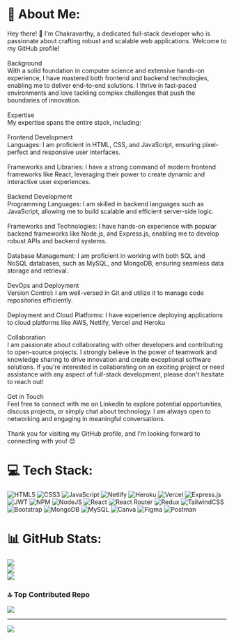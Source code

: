 # 💫 About Me:
Hey there! 👋 I'm Chakravarthy, a dedicated full-stack developer who is passionate about crafting robust and scalable web applications. Welcome to my GitHub profile!<br><br>Background<br>With a solid foundation in computer science and extensive hands-on experience, I have mastered both frontend and backend technologies, enabling me to deliver end-to-end solutions. I thrive in fast-paced environments and love tackling complex challenges that push the boundaries of innovation.<br><br>Expertise<br>My expertise spans the entire stack, including:<br><br>Frontend Development<br>Languages: I am proficient in HTML, CSS, and JavaScript, ensuring pixel-perfect and responsive user interfaces.<br><br>Frameworks and Libraries: I have a strong command of modern frontend frameworks like React, leveraging their power to create dynamic and interactive user experiences.<br><br>Backend Development<br>Programming Languages: I am skilled in backend languages such as JavaScript, allowing me to build scalable and efficient server-side logic.<br><br>Frameworks and Technologies: I have hands-on experience with popular backend frameworks like Node.js, and Express.js, enabling me to develop robust APIs and backend systems.<br><br>Database Management: I am proficient in working with both SQL and NoSQL databases, such as MySQL, and MongoDB, ensuring seamless data storage and retrieval.<br><br>DevOps and Deployment<br>Version Control: I am well-versed in Git and utilize it to manage code repositories efficiently.<br><br>Deployment and Cloud Platforms: I have experience deploying applications to cloud platforms like AWS, Netlify, Vercel and Heroku<br><br>Collaboration<br>I am passionate about collaborating with other developers and contributing to open-source projects. I strongly believe in the power of teamwork and knowledge sharing to drive innovation and create exceptional software solutions. If you're interested in collaborating on an exciting project or need assistance with any aspect of full-stack development, please don't hesitate to reach out!<br><br>Get in Touch<br>Feel free to connect with me on LinkedIn to explore potential opportunities, discuss projects, or simply chat about technology. I am always open to networking and engaging in meaningful conversations.<br><br>Thank you for visiting my GitHub profile, and I'm looking forward to connecting with you! 😊


# 💻 Tech Stack:
![HTML5](https://img.shields.io/badge/html5-%23E34F26.svg?style=for-the-badge&logo=html5&logoColor=white) ![CSS3](https://img.shields.io/badge/css3-%231572B6.svg?style=for-the-badge&logo=css3&logoColor=white) ![JavaScript](https://img.shields.io/badge/javascript-%23323330.svg?style=for-the-badge&logo=javascript&logoColor=%23F7DF1E) ![Netlify](https://img.shields.io/badge/netlify-%23000000.svg?style=for-the-badge&logo=netlify&logoColor=#00C7B7) ![Heroku](https://img.shields.io/badge/heroku-%23430098.svg?style=for-the-badge&logo=heroku&logoColor=white) ![Vercel](https://img.shields.io/badge/vercel-%23000000.svg?style=for-the-badge&logo=vercel&logoColor=white) ![Express.js](https://img.shields.io/badge/express.js-%23404d59.svg?style=for-the-badge&logo=express&logoColor=%2361DAFB) ![JWT](https://img.shields.io/badge/JWT-black?style=for-the-badge&logo=JSON%20web%20tokens) ![NPM](https://img.shields.io/badge/NPM-%23000000.svg?style=for-the-badge&logo=npm&logoColor=white) ![NodeJS](https://img.shields.io/badge/node.js-6DA55F?style=for-the-badge&logo=node.js&logoColor=white) ![React](https://img.shields.io/badge/react-%2320232a.svg?style=for-the-badge&logo=react&logoColor=%2361DAFB) ![React Router](https://img.shields.io/badge/React_Router-CA4245?style=for-the-badge&logo=react-router&logoColor=white) ![Redux](https://img.shields.io/badge/redux-%23593d88.svg?style=for-the-badge&logo=redux&logoColor=white) ![TailwindCSS](https://img.shields.io/badge/tailwindcss-%2338B2AC.svg?style=for-the-badge&logo=tailwind-css&logoColor=white) ![Bootstrap](https://img.shields.io/badge/bootstrap-%23563D7C.svg?style=for-the-badge&logo=bootstrap&logoColor=white) ![MongoDB](https://img.shields.io/badge/MongoDB-%234ea94b.svg?style=for-the-badge&logo=mongodb&logoColor=white) ![MySQL](https://img.shields.io/badge/mysql-%2300f.svg?style=for-the-badge&logo=mysql&logoColor=white) ![Canva](https://img.shields.io/badge/Canva-%2300C4CC.svg?style=for-the-badge&logo=Canva&logoColor=white) 	![Figma](https://img.shields.io/badge/figma-%23F24E1E.svg?style=for-the-badge&logo=figma&logoColor=white) ![Postman](https://img.shields.io/badge/Postman-FF6C37?style=for-the-badge&logo=postman&logoColor=white)
# 📊 GitHub Stats:
![](https://github-readme-stats.vercel.app/api?username=Chakravarthy-E&theme=merko&hide_border=false&include_all_commits=true&count_private=false)<br/>
![](https://github-readme-streak-stats.herokuapp.com/?user=Chakravarthy-E&theme=merko&hide_border=false)<br/>
![](https://github-readme-stats.vercel.app/api/top-langs/?username=Chakravarthy-E&theme=merko&hide_border=false&include_all_commits=true&count_private=false&layout=compact)

### 🔝 Top Contributed Repo
![](https://github-contributor-stats.vercel.app/api?username=Chakravarthy-E&limit=5&theme=dark&combine_all_yearly_contributions=true)

---
[![](https://visitcount.itsvg.in/api?id=Chakravarthy-E&icon=0&color=0)](https://visitcount.itsvg.in)

<!-- Proudly created with GPRM ( https://gprm.itsvg.in ) -->
